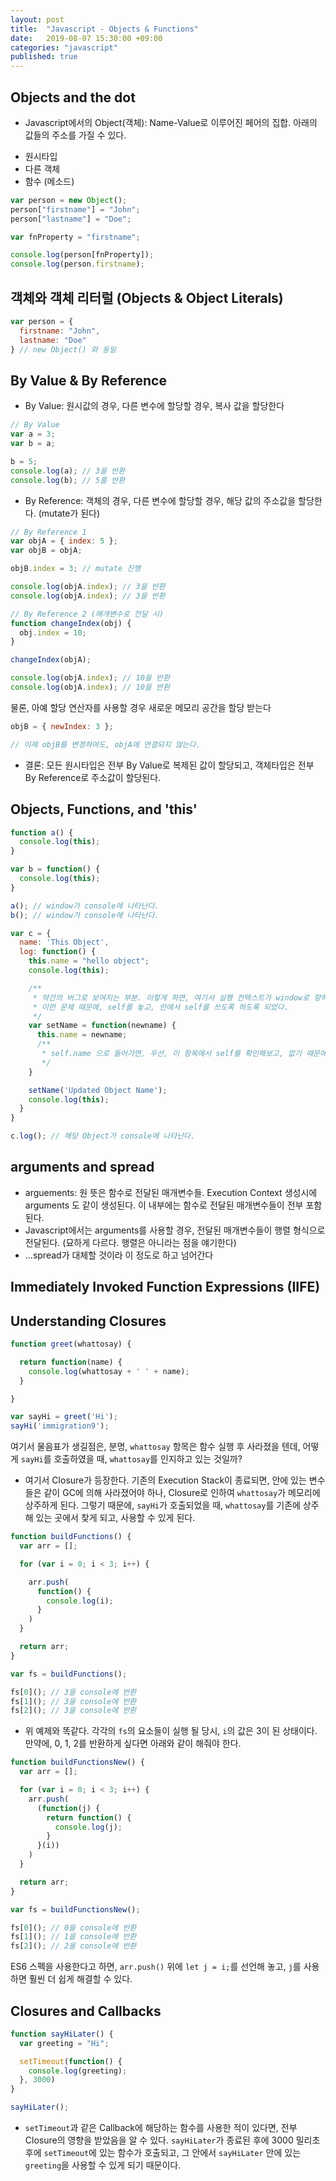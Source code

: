 ```yaml
---
layout: post
title:  "Javascript - Objects & Functions"
date:   2019-08-07 15:30:00 +09:00
categories: "javascript"
published: true
---
```


## Objects and the dot
* Javascript에서의 Object(객체): Name-Value로 이루어진 페어의 집합. 아래의 값들의 주소를 가질 수 있다.
- 원시타입
- 다른 객체
- 함수 (메소드)

```javascript
var person = new Object();
person["firstname"] = "John";
person["lastname"] = "Doe";

var fnProperty = "firstname";

console.log(person[fnProperty]);
console.log(person.firstname);
```

## 객체와 객체 리터럴 (Objects & Object Literals)
```javascript
var person = {
  firstname: "John",
  lastname: "Doe"
} // new Object() 와 동일
```

## By Value & By Reference
* By Value: 원시값의 경우, 다른 변수에 할당할 경우, 복사 값을 할당한다
```javascript
// By Value
var a = 3;
var b = a;

b = 5;
console.log(a); // 3을 반환
console.log(b); // 5를 반환
```

* By Reference: 객체의 경우, 다른 변수에 할당할 경우, 해당 값의 주소값을 할당한다. (mutate가 된다)
```javascript
// By Reference 1
var objA = { index: 5 };
var objB = objA;

objB.index = 3; // mutate 진행

console.log(objA.index); // 3을 반환
console.log(objA.index); // 3을 반환

// By Reference 2 (매개변수로 전달 시)
function changeIndex(obj) {
  obj.index = 10;
}

changeIndex(objA);

console.log(objA.index); // 10을 반환
console.log(objA.index); // 10을 반환
```

물론, 아예 할당 연산자를 사용할 경우 새로운 메모리 공간을 할당 받는다
```javascript
objB = { newIndex: 3 };

// 이제 objB를 변경하여도, objA에 연결되지 않는다.
```

* 결론: 모든 원시타입은 전부 By Value로 복제된 값이 할당되고, 객체타입은 전부 By Reference로 주소값이 할당된다.

## Objects, Functions, and 'this'
```javascript
function a() {
  console.log(this);
}

var b = function() {
  console.log(this); 
}

a(); // window가 console에 나타난다.
b(); // window가 console에 나타난다.

var c = {
  name: 'This Object',
  log: function() {
    this.name = "hello object";
    console.log(this);

    /**
     * 약간의 버그로 보여지는 부분. 이렇게 하면, 여기서 실행 컨텍스트가 window로 향하게 된다.
     * 이런 문제 때문에, self를 놓고, 안에서 self를 쓰도록 하도록 되었다.
     */
    var setName = function(newname) {
      this.name = newname;
      /**
       * self.name 으로 들어가면, 우선, 이 항목에서 self를 확인해보고, 없기 때문에 한 단계 위의 Execution Stack에서 self를 찾는다.
       */
    }

    setName('Updated Object Name');
    console.log(this);
  }
}

c.log(); // 해당 Object가 console에 나타난다.
```

## arguments and spread
* arguements: 원 뜻은 함수로 전달된 매개변수들. Execution Context 생성시에 arguments 도 같이 생성된다. 이 내부에는 함수로 전달된 매개변수들이 전부 포함된다.
* Javascript에서는 arguments를 사용할 경우, 전달된 매개변수들이 행렬 형식으로 전달된다. (묘하게 다르다. 행렬은 아니라는 점을 얘기한다)
* ...spread가 대체할 것이라 이 정도로 하고 넘어간다


## Immediately Invoked Function Expressions (IIFE)

## Understanding Closures
```javascript
function greet(whattosay) {

  return function(name) {
    console.log(whattosay + ' ' + name);
  }

}

var sayHi = greet('Hi');
sayHi('immigration9');
```
여기서 물음표가 생길점은, 분명, `whattosay` 항목은 함수 실행 후 사라졌을 텐데, 어떻게 `sayHi`를 호출하였을 때, `whattosay`를 인지하고 있는 것일까?

* 여기서 Closure가 등장한다.
기존의 Execution Stack이 종료되면, 안에 있는 변수들은 같이 GC에 의해 사라졌어야 하나, Closure로 인하여 `whattosay`가 메모리에 상주하게 된다.
그렇기 때문에, `sayHi`가 호출되었을 때, `whattosay`를 기존에 상주해 있는 곳에서 찾게 되고, 사용할 수 있게 된다.

```javascript
function buildFunctions() {
  var arr = [];

  for (var i = 0; i < 3; i++) {

    arr.push(
      function() {
        console.log(i);
      }
    )
  }

  return arr;
}

var fs = buildFunctions();

fs[0](); // 3을 console에 반환
fs[1](); // 3을 console에 반환
fs[2](); // 3을 console에 반환
```

* 위 예제와 똑같다. 각각의 `fs`의 요소들이 실행 될 당시, `i`의 값은 3이 된 상태이다. 만약에, 0, 1, 2를 반환하게 싶다면 아래와 같이 해줘야 한다.

```javascript
function buildFunctionsNew() {
  var arr = [];

  for (var i = 0; i < 3; i++) {
    arr.push(
      (function(j) {
        return function() {
          console.log(j);
        }
      }(i))
    )
  }

  return arr;
}

var fs = buildFunctionsNew();

fs[0](); // 0을 console에 반환
fs[1](); // 1을 console에 반환
fs[2](); // 2을 console에 반환
```

ES6 스펙을 사용한다고 하면, `arr.push()` 위에 `let j = i;`를 선언해 놓고, `j`를 사용하면 훨씬 더 쉽게 해결할 수 있다.

## Closures and Callbacks
```javascript
function sayHiLater() {
  var greeting = "Hi";

  setTimeout(function() {
    console.log(greeting);
  }, 3000)
}

sayHiLater();
```
* `setTimeout`과 같은 Callback에 해당하는 함수를 사용한 적이 있다면, 전부 Closure의 영향을 받았음을 알 수 있다. `sayHiLater`가 종료된 후에 3000 밀리초 후에 `setTimeout`에 있는 함수가 호출되고, 그 안에서 `sayHiLater` 안에 있는 `greeting`을 사용할 수 있게 되기 때문이다.


